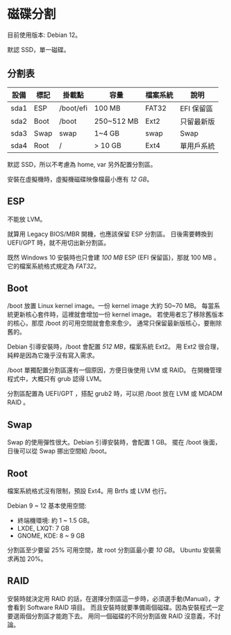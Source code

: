 磁碟分割
========

目前使用版本: Debian 12。

默認 SSD，單一磁碟。

分割表
------

| 設備 | 標記  | 掛載點    | 容量      | 檔案系統 | 說明       |
|------|-------|-----------|-----------|----------|------------|
| sda1 | ESP   | /boot/efi | 100 MB    | FAT32    | EFI 保留區 |
| sda2 | Boot  | /boot     | 250~512 MB| Ext2     | 只留最新版 |
| sda3 | Swap  | swap      | 1~4 GB    | swap     | Swap       |
| sda4 | Root  | /         | > 10 GB   | Ext4     | 單用戶系統 |

默認 SSD，所以不考慮為 home, var 另外配置分割區。

安裝在虛擬機時，虛擬機磁碟映像檔最小應有 *12 GB*。

ESP
----

不能放 LVM。

就算用 Legacy BIOS/MBR 開機，也應該保留 ESP 分割區。
日後需要轉換到 UEFI/GPT 時，就不用切出新分割區。

既然 Windows 10 安裝時也只會建 *100 MB* ESP (EFI 保留區)，那就 100 MB 。
它的檔案系統格式規定為 *FAT32*。

Boot
----

/boot 放置 Linux kernel image。一份 kernel image 大約 50~70 MB。
每當系統更新核心套件時，這裡就會增加一份 kernel image。
若使用者忘了移除舊版本的核心，那麼 /boot 的可用空間就會愈來愈少。
通常只保留最新版核心，要刪除舊的。

Debian 引導安裝時，/boot 會配置 *512 MB*，檔案系統 Ext2。
用 Ext2 很合理，純粹是因為它幾乎沒有寫入需求。

/boot 單獨配置分割區還有一個原因，方便日後使用 LVM 或 RAID。
在開機管理程式中，大概只有 grub 認得 LVM。

分割區配置為 UEFI/GPT ，搭配 grub2 時，可以把 /boot 放在 LVM 或 MDADM RAID 。

Swap
----

Swap 的使用彈性很大。Debian 引導安裝時，會配置 1 GB。
擺在 /boot 後面，日後可以從 Swap 挪出空間給 /boot。

Root
----

檔案系統格式沒有限制，預設 Ext4。用 Brtfs 或 LVM 也行。

Debian 9 ~ 12 基本使用空間:

* 終端機環境: 約 1 ~ 1.5 GB。
* LXDE, LXQT: 7 GB
* GNOME, KDE: 8 ~ 9 GB

分割區至少要留 25% 可用空間，故 root 分割區最小要 *10 GB*。
Ubuntu 安裝需求再加 20%。

RAID
----

安裝時就決定用 RAID 的話，在選擇分割區這一步時，必須選手動(Manual)，才會看到 Software RAID 項目。
而且安裝時就要準備兩個磁碟。因為安裝程式一定要選兩個分割區才能跑下去。
用同一個磁碟的不同分割區做 RAID 沒意義，不討論。
